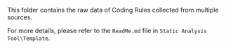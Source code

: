 This folder contains the raw data of Coding Rules collected from multiple sources.

For more details, please refer to the `ReadMe.md` file in `Static Analysis Tool\Template`.